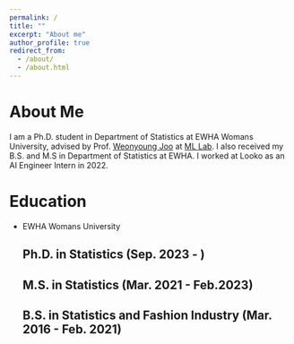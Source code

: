 ```yaml
---
permalink: /
title: ""
excerpt: "About me"
author_profile: true
redirect_from: 
  - /about/
  - /about.html
---
```


About Me
======
I am a Ph.D. student in Department of Statistics at EWHA Womans University, advised by Prof. [Weonyoung Joo](https://ml.ewha.ac.kr/professor) at [ML Lab](https://ml.ewha.ac.kr/main). I also received my B.S. and M.S in Department of Statistics at EWHA. I worked at Looko as an AI Engineer Intern in 2022.


Education
======
* EWHA Womans University
  ## Ph.D. in Statistics (Sep. 2023 - )
  ## M.S. in Statistics (Mar. 2021 - Feb.2023)
  ## B.S. in Statistics and Fashion Industry (Mar. 2016 - Feb. 2021)




